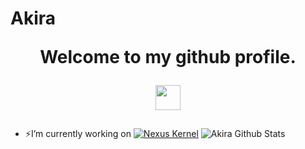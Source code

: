 # Akira<p align="center"><strong>Welcome to my github profile.</strong></p> <p align="center"><img width="40" src="https://github.githubassets.com/images/mona-whisper.gif"></p>
- ⚡I’m currently working on [![Nexus Kernel](http://img.shields.io/static/v1?label=NexusKernel&message=Kernel)](t.me/NexusKernel)
![Akira Github Stats](https://github-readme-stats.vercel.app/api?username=akira-vishal&show_icons=true&theme=dark)